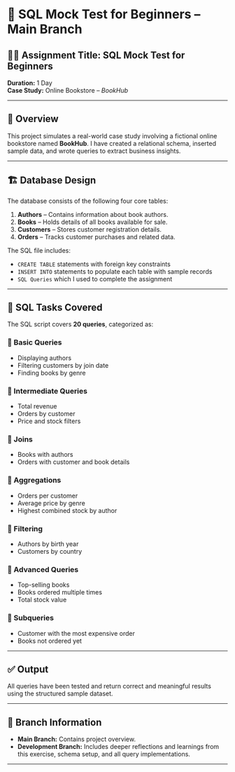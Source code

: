 # 📘 SQL Mock Test for Beginners – Main Branch

## 👨‍💻 Assignment Title: SQL Mock Test for Beginners  
**Duration:** 1 Day  
**Case Study:** Online Bookstore – *BookHub*

---

## 📄 Overview

This project simulates a real-world case study involving a fictional online bookstore named **BookHub**. I have created a relational schema, inserted sample data, and wrote queries to extract business insights.

---

## 🏗️ Database Design

The database consists of the following four core tables:

1. **Authors** – Contains information about book authors.
2. **Books** – Holds details of all books available for sale.
3. **Customers** – Stores customer registration details.
4. **Orders** – Tracks customer purchases and related data.

The SQL file includes:
- `CREATE TABLE` statements with foreign key constraints
- `INSERT INTO` statements to populate each table with sample records
- `SQL Queries` which I used to complete the assignment
---

## 🧪 SQL Tasks Covered

The SQL script covers **20 queries**, categorized as:

### 🔹 Basic Queries
- Displaying authors
- Filtering customers by join date
- Finding books by genre

### 🔹 Intermediate Queries
- Total revenue
- Orders by customer
- Price and stock filters

### 🔹 Joins
- Books with authors
- Orders with customer and book details

### 🔹 Aggregations
- Orders per customer
- Average price by genre
- Highest combined stock by author

### 🔹 Filtering
- Authors by birth year
- Customers by country

### 🔹 Advanced Queries
- Top-selling books
- Books ordered multiple times
- Total stock value

### 🔹 Subqueries
- Customer with the most expensive order
- Books not ordered yet

---

## ✅ Output

All queries have been tested and return correct and meaningful results using the structured sample dataset.

---

## 📁 Branch Information

- **Main Branch:** Contains project overview.
- **Development Branch:** Includes deeper reflections and learnings from this exercise, schema setup, and all query implementations.

---
